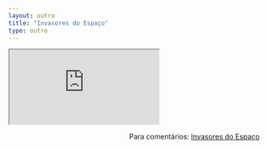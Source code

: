 ```yaml
---
layout: outro
title: "Invasores do Espaço"
type: outro
---
```


<iframe src="https://docs.google.com/document/d/e/2PACX-1vR68P-cRVOxD3tenyQNyou-0zTxx6KLc_KZl5SzKVH7GZgXHQivcc6pAS2bDTBaIReocJpOKkyYlHdk/pub?embedded=true"></iframe>

<span style="float:right">Para comentários: [Invasores do Espaço](https://docs.google.com/document/d/10DpVmL2wj46YkxMSwtNUC4lMgEaI8BP1pPJOugDwYAI/edit?usp=sharing)</span>
